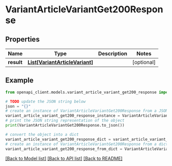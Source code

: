 # VariantArticleVariantGet200Response


## Properties

Name | Type | Description | Notes
------------ | ------------- | ------------- | -------------
**result** | [**List[VariantArticleVariant]**](VariantArticleVariant.md) |  | [optional] 

## Example

```python
from openapi_client.models.variant_article_variant_get200_response import VariantArticleVariantGet200Response

# TODO update the JSON string below
json = "{}"
# create an instance of VariantArticleVariantGet200Response from a JSON string
variant_article_variant_get200_response_instance = VariantArticleVariantGet200Response.from_json(json)
# print the JSON string representation of the object
print(VariantArticleVariantGet200Response.to_json())

# convert the object into a dict
variant_article_variant_get200_response_dict = variant_article_variant_get200_response_instance.to_dict()
# create an instance of VariantArticleVariantGet200Response from a dict
variant_article_variant_get200_response_from_dict = VariantArticleVariantGet200Response.from_dict(variant_article_variant_get200_response_dict)
```
[[Back to Model list]](../README.md#documentation-for-models) [[Back to API list]](../README.md#documentation-for-api-endpoints) [[Back to README]](../README.md)


